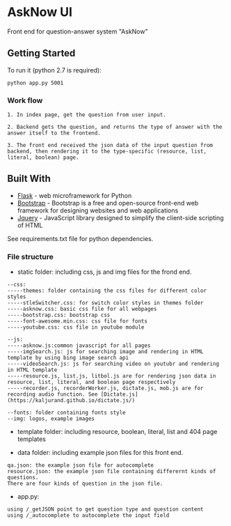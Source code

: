 # AskNow UI

Front end for question-answer system "AskNow"

## Getting Started

To run it (python 2.7 is required):
```
python app.py 5001
```


### Work flow

```
1. In index page, get the question from user input.

2. Backend gets the question, and returns the type of answer with the answer itself to the frontend.

3. The front end received the json data of the input question from backend, then rendering it to the type-specific (resource, list, literal, boolean) page.

```

## Built With

* [Flask](http://flask.pocoo.org) - web microframework for Python
* [Bootstrap](https://getbootstrap.com) - Bootstrap is a free and open-source front-end web framework for designing websites and web applications
* [Jquery](https://jquery.com) - JavaScript library designed to simplify the client-side scripting of HTML


See requirements.txt file for python dependencies.

### File structure

* static folder: including css, js and img files for the frond end.
```
--css:
-----themes: folder containing the css files for different color styles
-----stleSwitcher.css: for switch color styles in themes folder
-----asknow.css: basic css file for all webpages
-----bootstrap.css: bootstrap css 
-----font-awesome.min.css: css file for fonts
-----youtube.css: css file in youtube module

--js:
-----asknow.js:common javascript for all pages
-----imgSearch.js: js for searching image and rendering in HTML template by using bing image search api
-----videoSearch.js: js for searching video on youtubr and rendering in HTML template
-----resource.js, list.js, litbol.js are for rendering json data in resource, list, literal, and boolean page respectively
-----recorder.js, recorderWorker.js, dictate.js, mob.js are for recording audio function. See [Dictate.js](https://kaljurand.github.io/dictate.js/)

--fonts: folder containing fonts style
--img: logos, example images
```

* template folder: including resource, boolean, literal, list and 404 page templates

* data folder: including example json files for this front end.
```
qa.json: the example json file for autocomplete
resource.json: the example json file containing differernt kinds of questions.
There are four kinds of question in the json file. 
```
* app.py:
```
using /_getJSON point to get question type and question content
using /_autocomplete to autocomplete the input field
``` 


